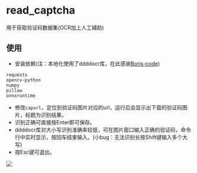 # read_captcha
用于获取验证码数据集(OCR加上人工辅助)

## 使用
* 安装依赖(注：本地化使用了ddddocr库，在此感谢[Boris-code](https://github.com/Boris-code/feapder))
```
requests
opencv-python
numpy
pillow
onnxruntime
```
* 修改`capurl`，定位到验证码图片对应的url，运行后会显示出下载的验证码图片，标题为识别结果。
* 识别正确可直接按Enter即可保存。
* ddddocr库对大小写识别准确率较低，可在图片窗口输入正确的验证码，命令行中实时显示，按回车结束输入。(小bug：无法识别长按Shift键输入多个大写)
* 按Esc键可退出。

![](https://s3.bmp.ovh/imgs/2022/05/28/62b76e069da05992.png)